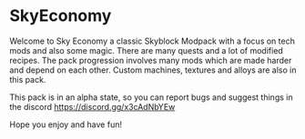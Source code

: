 # SkyEconomy

Welcome to Sky Economy a classic Skyblock Modpack with a focus on tech mods and also some magic.
There are many quests and a lot of modified recipes. The pack progression involves many mods which are made harder and depend on each other.
Custom machines, textures and alloys are also in this pack.

This pack is in an alpha state, so you can report bugs and suggest things in the discord
https://discord.gg/x3cAdNbYEw

Hope you enjoy and have fun!
